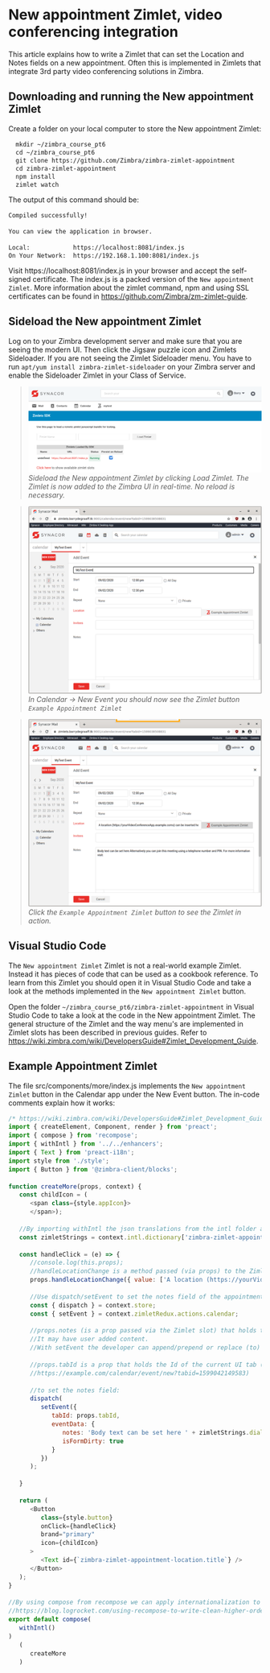 # New appointment Zimlet, video conferencing integration

This article explains how to write a Zimlet that can set the Location and Notes fields on a new appointment. Often this is implemented in Zimlets that integrate 3rd party video conferencing solutions in Zimbra.

## Downloading and running the New appointment Zimlet

Create a folder on your local computer to store the New appointment Zimlet:

      mkdir ~/zimbra_course_pt6
      cd ~/zimbra_course_pt6
      git clone https://github.com/Zimbra/zimbra-zimlet-appointment
      cd zimbra-zimlet-appointment
      npm install
      zimlet watch

The output of this command should be:

```
Compiled successfully!

You can view the application in browser.

Local:            https://localhost:8081/index.js
On Your Network:  https://192.168.1.100:8081/index.js
```

Visit https://localhost:8081/index.js in your browser and accept the self-signed certificate. The index.js is a packed version of the `New appointment Zimlet`. More information about the zimlet command, npm and using SSL certificates can be found in https://github.com/Zimbra/zm-zimlet-guide. 

## Sideload the New appointment Zimlet

Log on to your Zimbra development server and make sure that you are seeing the modern UI. Then click the Jigsaw puzzle icon and Zimlets Sideloader. If you are not seeing the Zimlet Sideloader menu. You have to run `apt/yum install zimbra-zimlet-sideloader` on your Zimbra server and enable the Sideloader Zimlet in your Class of Service.

> ![](screenshots/03-Sideload.png)
*Sideload the New appointment Zimlet by clicking Load Zimlet. The Zimlet is now added to the Zimbra UI in real-time. No reload is necessary.*

> ![](screenshots/04-NewAppointment.png)
*In Calendar -> New Event you should now see the Zimlet button `Example Appointment Zimlet`*

> ![](screenshots/05-NewAppointmentFilled.png)
*Click the `Example Appointment Zimlet` button to see the Zimlet in action.*

## Visual Studio Code

The `New appointment Zimlet` Zimlet is not a real-world example Zimlet. Instead it has pieces of code that can be used as a cookbook reference. To learn from this Zimlet you should open it in Visual Studio Code and take a look at the methods implemented in the `New appointment Zimlet` button.


Open the folder `~/zimbra_course_pt6/zimbra-zimlet-appointment` in Visual Studio Code to take a look at the code in the New appointment Zimlet. The general structure of the Zimlet and the way menu's are implemented in Zimlet slots has been described in previous guides. Refer to https://wiki.zimbra.com/wiki/DevelopersGuide#Zimlet_Development_Guide.

## Example Appointment Zimlet

The file src/components/more/index.js implements the `New appointment Zimlet` button in the Calendar app under the New Event button. The in-code comments explain how it works:

```javascript
/* https://wiki.zimbra.com/wiki/DevelopersGuide#Zimlet_Development_Guide */
import { createElement, Component, render } from 'preact';
import { compose } from 'recompose';
import { withIntl } from '../../enhancers';
import { Text } from 'preact-i18n';
import style from './style';
import { Button } from '@zimbra-client/blocks';

function createMore(props, context) {
   const childIcon = (
      <span class={style.appIcon}>
      </span>);

   //By importing withIntl the json translations from the intl folder are loaded into context, can we can access them directly, or use <Text...
   const zimletStrings = context.intl.dictionary['zimbra-zimlet-appointment-location'];

   const handleClick = (e) => {
      //console.log(this.props);
      //handleLocationChange is a method passed (via props) to the Zimlet slot that allows you to set the location of the appointment
      props.handleLocationChange({ value: ['A location (https://yourVideoConferenceApp.example.coms) can be inserted here'] });

      //Use dispatch/setEvent to set the notes field of the appointment.
      const { dispatch } = context.store;
      const { setEvent } = context.zimletRedux.actions.calendar;

      //props.notes (is a prop passed via the Zimlet slot) that holds the content of the notes field (at the time the user clicks the Zimlet button)
      //It may have user added content.
      //With setEvent the developer can append/prepend or replace (to) the users notes.

      //props.tabId is a prop that holds the Id of the current UI tab (it is also visible in the address bar of the browser, 
      //https://example.com/calendar/event/new?tabid=1599042149583)

      //to set the notes field:
      dispatch(
         setEvent({
            tabId: props.tabId,
            eventData: {
               notes: 'Body text can be set here ' + zimletStrings.dialInText + ' ' + props.notes,
               isFormDirty: true
            }
         })
      );

   }

   return (
      <Button
         class={style.button}
         onClick={handleClick}
         brand="primary"
         icon={childIcon}
      >
         <Text id={`zimbra-zimlet-appointment-location.title`} />
      </Button>
   );
}

//By using compose from recompose we can apply internationalization to our Zimlet
//https://blog.logrocket.com/using-recompose-to-write-clean-higher-order-components-3019a6daf44c/
export default compose(
   withIntl()
)
   (
      createMore
   )
```
